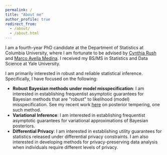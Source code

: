 ```yaml
---
permalink: /
title: "About me"
author_profile: true
redirect_from: 
  - /about/
  - /about.html
---
```


I am a fourth-year PhD candidate at the Department of Statistics at Columbia University, where I am fortunate to be advised by [Cynthia Rush](https://www.columbia.edu/~cgr2130/) and [Marco Avella Medina](https://sites.google.com/site/marcoavellamedina/home?authuser=1). I received my BS/MS in Statistics and Data Science at Yale University.

I am primarily interested in robust and reliable statistical inference. Specifically, I have focused on the following:
* **Robust Bayesian methods under model misspecification**: I am interested in establishing frequentist asymptotic guarantees for Bayesian methods that are "robust" to likelihood (model) misspecification. See my recent work [here](https://arxiv.org/pdf/2310.07900) on posterior tempering, one such method.
* **Variational Inference**: I am interested in establishing frequentist asymptotic guarantees for variational approximations of Bayesian posteriors.
* **Differential Privacy**: I am interested in establishing utility guarantees for statistics released under differential privacy constraints. I am also interested in developing methods for privacy-preserving data analysis when individuals require different levels of privacy.
